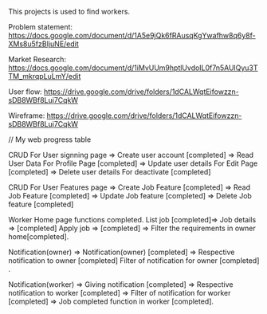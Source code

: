 This projects is used to find workers.

Problem statement: https://docs.google.com/document/d/1A5e9jQk6fRAusqKgYwafhw8q6y8f-XMs8u5fzBIjuNE/edit

Market Research: https://docs.google.com/document/d/1iMvUUm9hptlUvdoIL0f7n5AUlQyu3TTM_mkrqpLuLmY/edit

User flow:  https://drive.google.com/drive/folders/1dCALWqtEifowzzn-sDB8WBf8Luj7CqkW

Wireframe: https://drive.google.com/drive/folders/1dCALWqtEifowzzn-sDB8WBf8Luj7CqkW



// My web progress table

CRUD For User signning page => Create user account [completed] => Read User Data For Profile Page [completed] => Update user details For Edit Page [completed] => Delete user details For deactivate [completed]

CRUD For User Features page => Create Job Feature [completed] => Read Job Feature [completed] => Update Job feature [completed] => Delete Job feature [completed]

Worker Home page functions completed. List job [completed]=> Job details => [completed] Apply job => [completed] => Filter the requirements in owner home[completed].

Notification(owner) => Notification(owner) [completed] => Respective notification to owner [completed] Filter of notification for owner [completed] .

Notification(worker) => Giving notification  [completed] => Respective notification to worker [completed] => Filter of notification for worker [completed] => Job completed function in worker [completed].
